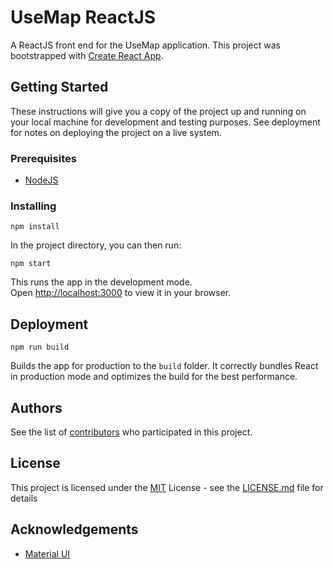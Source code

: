 # UseMap ReactJS

A ReactJS front end for the UseMap application. This project was bootstrapped with [Create React App](https://github.com/facebook/create-react-app).

## Getting Started

These instructions will give you a copy of the project up and running on
your local machine for development and testing purposes. See deployment
for notes on deploying the project on a live system.

### Prerequisites

- [NodeJS](https://nodejs.org/en/)

### Installing

```console
npm install
```

In the project directory, you can then run:

```console
npm start
```

This runs the app in the development mode.\
Open [http://localhost:3000](http://localhost:3000) to view it in your browser.

## Deployment

```console
npm run build
```

Builds the app for production to the `build` folder.
It correctly bundles React in production mode and optimizes the build for the best performance.

## Authors

See the list of
[contributors](https://github.com/PurpleBooth/a-good-readme-template/contributors)
who participated in this project.

## License

This project is licensed under the [MIT](LICENSE.md) License - see the [LICENSE.md](LICENSE.md) file for details

## Acknowledgements

- [Material UI](https://mui.com/)
